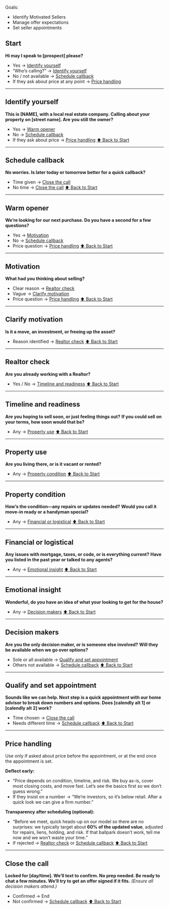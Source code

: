 Goals:
- Identify Motivated Sellers
- Manage offer expectations
- Set seller appointments

## Start

**Hi may I speak to [prospect] please?**

* Yes → [Identify yourself](#identify-yourself)
* “Who’s calling?” → [Identify yourself](#identify-yourself)
* No / not available → [Schedule callback](#schedule-callback)
* If they ask about price at any point → [Price handling](#price-handling)

---

## Identify yourself

**This is [NAME], with a local real estate company. Calling about your property on [street name]. Are you still the owner?**

* Yes → [Warm opener](#warm-opener)
* No → [Schedule callback](#schedule-callback)
* If they ask about price → [Price handling](#price-handling)
  [⬆ Back to Start](#start)

---

## Schedule callback

**No worries. Is later today or tomorrow better for a quick callback?**

* Time given → [Close the call](#close-the-call)
* No time → [Close the call](#close-the-call)
  [⬆ Back to Start](#start)

---

## Warm opener

**We’re looking for our next purchase. Do you have a second for a few questions?**

* Yes → [Motivation](#motivation)
* No → [Schedule callback](#schedule-callback)
* Price question → [Price handling](#price-handling)
  [⬆ Back to Start](#start)

---

## Motivation

**What had you thinking about selling?**

* Clear reason → [Realtor check](#realtor-check)
* Vague → [Clarify motivation](#clarify-motivation)
* Price question → [Price handling](#price-handling)
  [⬆ Back to Start](#start)

---

## Clarify motivation

**Is it a move, an investment, or freeing up the asset?**

* Reason identified → [Realtor check](#realtor-check)
  [⬆ Back to Start](#start)

---

## Realtor check

**Are you already working with a Realtor?**

* Yes / No → [Timeline and readiness](#timeline-and-readiness)
  [⬆ Back to Start](#start)

---

## Timeline and readiness

**Are you hoping to sell soon, or just feeling things out?**
**If you could sell on your terms, how soon would that be?**

* Any → [Property use](#property-use)
  [⬆ Back to Start](#start)

---

## Property use

**Are you living there, or is it vacant or rented?**

* Any → [Property condition](#property-condition)
  [⬆ Back to Start](#start)

---

## Property condition

**How’s the condition—any repairs or updates needed?**
**Would you call it move-in ready or a handyman special?**

* Any → [Financial or logistical](#financial-or-logistical)
  [⬆ Back to Start](#start)

---

## Financial or logistical

**Any issues with mortgage, taxes, or code, or is everything current?**
**Have you listed in the past year or talked to any agents?**

* Any → [Emotional insight](#emotional-insight)
  [⬆ Back to Start](#start)

---

## Emotional insight

**Wonderful, do you have an idea of what your looking to get for the house?**

* Any → [Decision makers](#decision-makers)
  [⬆ Back to Start](#start)

---

## Decision makers

**Are you the only decision maker, or is someone else involved?**
**Will they be available when we go over options?**

* Sole or all available → [Qualify and set appointment](#qualify-and-set-appointment)
* Others not available → [Schedule callback](#schedule-callback)
  [⬆ Back to Start](#start)

---

## Qualify and set appointment

**Sounds like we can help. Next step is a quick appointment with our home advisor to break down numbers and options. Does [calendly alt 1] or [calendly alt 2] work?**

* Time chosen → [Close the call](#close-the-call)
* Needs different time → [Schedule callback](#schedule-callback)
  [⬆ Back to Start](#start)

---

## Price handling

Use only if asked about price before the appointment, or at the end once the appointment is set.

**Deflect early:**

* “Price depends on condition, timeline, and risk. We buy as-is, cover most closing costs, and move fast. Let’s see the basics first so we don’t guess wrong.”
* If they insist on a number → “We’re investors, so it’s below retail. After a quick look we can give a firm number.”

**Transparency after scheduling (optional):**

* “Before we meet, quick heads-up on our model so there are no surprises: we typically target about **60% of the updated value**, adjusted for repairs, liens, holding, and risk. If that ballpark doesn’t work, tell me now and we won’t waste your time.”
* If rejected → [Realtor check](#realtor-check) or [Schedule callback](#schedule-callback)
  [⬆ Back to Start](#start)

---

## Close the call

**Locked for [day/time]. We’ll text to confirm. No prep needed. Be ready to chat a few minutes. We’ll try to get an offer signed if it fits.**
*(Ensure all decision makers attend.)*

* Confirmed → End
* Not confirmed → [Schedule callback](#schedule-callback)
  [⬆ Back to Start](#start)









